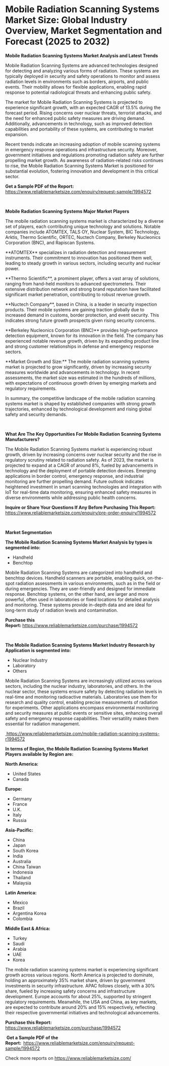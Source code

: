 <p><h1>Mobile Radiation Scanning Systems Market Size: Global Industry Overview, Market Segmentation and Forecast (2025 to 2032)</h1></p><p><strong>Mobile Radiation Scanning Systems Market Analysis and Latest Trends</strong></p>
<p><p>Mobile Radiation Scanning Systems are advanced technologies designed for detecting and analyzing various forms of radiation. These systems are typically deployed in security and safety operations to monitor and assess radiation levels in environments such as borders, airports, and public events. Their mobility allows for flexible applications, enabling rapid response to potential radiological threats and enhancing public safety.</p><p>The market for Mobile Radiation Scanning Systems is projected to experience significant growth, with an expected CAGR of 13.5% during the forecast period. Rising concerns over nuclear threats, terrorist attacks, and the need for enhanced public safety measures are driving demand. Additionally, advancements in technology, such as improved detection capabilities and portability of these systems, are contributing to market expansion. </p><p>Recent trends indicate an increasing adoption of mobile scanning systems in emergency response operations and infrastructure security. Moreover, government initiatives and regulations promoting radiation safety are further propelling market growth. As awareness of radiation-related risks continues to rise, the Mobile Radiation Scanning Systems Market is positioned for substantial evolution, fostering innovation and development in this critical sector.</p></p>
<p><strong>Get a Sample PDF of the Report:&nbsp;</strong> <a href="https://www.reliablemarketsize.com/enquiry/request-sample/1994572?utm_campaign=2337&utm_medium=2&utm_source=Github&utm_content=ia&utm_term=02032025&utm_id=mobile-radiation-scanning-systems">https://www.reliablemarketsize.com/enquiry/request-sample/1994572</a></p>
<p>&nbsp;</p>
<p><strong>Mobile Radiation Scanning Systems Major Market Players</strong></p>
<p><p>The mobile radiation scanning systems market is characterized by a diverse set of players, each contributing unique technology and solutions. Notable companies include ATOMTEX, TALS OY, Nuclear System, BIC Technology, Arktis, Thermo Scientific, ORTEC, Nuctech Company, Berkeley Nucleonics Corporation (BNC), and Rapiscan Systems.</p><p>**ATOMTEX** specializes in radiation detection and measurement instruments. Their commitment to innovation has positioned them well, leading to steady growth in various sectors, including security and nuclear power.</p><p>**Thermo Scientific**, a prominent player, offers a vast array of solutions, ranging from hand-held monitors to advanced spectrometers. Their extensive distribution network and strong brand reputation have facilitated significant market penetration, contributing to robust revenue growth.</p><p>**Nuctech Company**, based in China, is a leader in security inspection products. Their mobile systems are gaining traction globally due to increased demand in customs, border protection, and event security. This indicates strong future growth prospects given rising security concerns.</p><p>**Berkeley Nucleonics Corporation (BNC)** provides high-performance detection equipment, known for its innovation in the field. The company has experienced notable revenue growth, driven by its expanding product line and strong customer relationships in defense and emergency response sectors.</p><p>**Market Growth and Size:** The mobile radiation scanning systems market is projected to grow significantly, driven by increasing security measures worldwide and advancements in technology. In recent assessments, the market size was estimated in the hundreds of millions, with expectations of continuous growth driven by emerging markets and regulatory requirements.</p><p>In summary, the competitive landscape of the mobile radiation scanning systems market is shaped by established companies with strong growth trajectories, enhanced by technological development and rising global safety and security demands.</p></p>
<p>&nbsp;</p>
<p><strong>What Are The Key Opportunities For Mobile Radiation Scanning Systems Manufacturers?</strong></p>
<p><p>The Mobile Radiation Scanning Systems market is experiencing robust growth, driven by increasing concerns over nuclear security and the rise in regulatory scrutiny related to radiation safety. As of 2023, the market is projected to expand at a CAGR of around 8%, fueled by advancements in technology and the deployment of portable detection devices. Emerging applications in border control, emergency response, and industrial monitoring are further propelling demand. Future outlook indicates heightened investment in smart scanning technologies and integration with IoT for real-time data monitoring, ensuring enhanced safety measures in diverse environments while addressing public health concerns.</p></p>
<p><strong>Inquire or Share Your Questions If Any Before Purchasing This Report:</strong> <a href="https://www.reliablemarketsize.com/enquiry/pre-order-enquiry/1994572?utm_campaign=2337&utm_medium=2&utm_source=Github&utm_content=ia&utm_term=02032025&utm_id=mobile-radiation-scanning-systems">https://www.reliablemarketsize.com/enquiry/pre-order-enquiry/1994572</a></p>
<p>&nbsp;</p>
<p><strong>Market Segmentation</strong></p>
<p><strong>The Mobile Radiation Scanning Systems Market Analysis by types is segmented into:</strong></p>
<p><ul><li>Handheld</li><li>Benchtop</li></ul></p>
<p><p>Mobile Radiation Scanning Systems are categorized into handheld and benchtop devices. Handheld scanners are portable, enabling quick, on-the-spot radiation assessments in various environments, such as in the field or during emergencies. They are user-friendly and designed for immediate response. Benchtop systems, on the other hand, are larger and more powerful, often used in laboratories or fixed locations for detailed analysis and monitoring. These systems provide in-depth data and are ideal for long-term study of radiation levels and contamination.</p></p>
<p><strong>Purchase this Report:&nbsp;</strong><a href="https://www.reliablemarketsize.com/purchase/1994572?utm_campaign=2337&utm_medium=2&utm_source=Github&utm_content=ia&utm_term=02032025&utm_id=mobile-radiation-scanning-systems">https://www.reliablemarketsize.com/purchase/1994572</a></p>
<p>&nbsp;</p>
<p><strong>The Mobile Radiation Scanning Systems Market Industry Research by Application is segmented into:</strong></p>
<p><ul><li>Nuclear Industry</li><li>Laboratory</li><li>Others</li></ul></p>
<p><p>Mobile Radiation Scanning Systems are increasingly utilized across various sectors, including the nuclear industry, laboratories, and others. In the nuclear sector, these systems ensure safety by detecting radiation levels in real-time and monitoring radioactive materials. Laboratories use them for research and quality control, enabling precise measurements of radiation for experiments. Other applications encompass environmental monitoring and security measures at public events or sensitive sites, enhancing overall safety and emergency response capabilities. Their versatility makes them essential for radiation management.</p></p>
<p><a href="https://www.reliablemarketsize.com/mobile-radiation-scanning-systems-r1994572?utm_campaign=2337&utm_medium=2&utm_source=Github&utm_content=ia&utm_term=02032025&utm_id=mobile-radiation-scanning-systems">&nbsp;https://www.reliablemarketsize.com/mobile-radiation-scanning-systems-r1994572</a></p>
<p><strong>In terms of Region, the Mobile Radiation Scanning Systems Market Players available by Region are:</strong></p>
<p>
    <p> <strong> North America: </strong>
        <ul>
            <li>United States</li>
            <li>Canada</li>
        </ul>
        </p> 
    <p> <strong> Europe: </strong>
        <ul>
            <li>Germany</li>
            <li>France</li>
            <li>U.K.</li>
            <li>Italy</li>
            <li>Russia</li>
        </ul>
        </p> 
    <p> <strong> Asia-Pacific: </strong>
        <ul>
            <li>China</li>
            <li>Japan</li>
            <li>South Korea</li>
            <li>India</li>
            <li>Australia</li>
            <li>China Taiwan</li>
            <li>Indonesia</li>
            <li>Thailand</li>
            <li>Malaysia</li>
        </ul>
        </p> 
    <p> <strong> Latin America: </strong>
        <ul>
            <li>Mexico</li>
            <li>Brazil</li>
            <li>Argentina Korea</li>
            <li>Colombia</li>
        </ul>
        </p> 
    <p> <strong> Middle East & Africa: </strong>
        <ul>
            <li>Turkey</li>
            <li>Saudi</li>
            <li>Arabia</li>
            <li>UAE</li>
            <li>Korea</li>
        </ul>
    </p>
    </p>
<p><p>The mobile radiation scanning systems market is experiencing significant growth across various regions. North America is projected to dominate, holding an approximately 35% market share, driven by government investments in security infrastructure. APAC follows closely, with a 30% share, fueled by increasing safety concerns and infrastructure development. Europe accounts for about 25%, supported by stringent regulatory requirements. Meanwhile, the USA and China, as key markets, are expected to contribute around 20% and 15% respectively, reflecting their respective governmental initiatives and technological advancements.</p></p>
<p><strong>Purchase this Report: </strong><a href="https://www.reliablemarketsize.com/purchase/1994572?utm_campaign=2337&utm_medium=2&utm_source=Github&utm_content=ia&utm_term=02032025&utm_id=mobile-radiation-scanning-systems">https://www.reliablemarketsize.com/purchase/1994572</a></p>
<p>&nbsp;<strong>Get a Sample PDF of the Report:&nbsp;&nbsp;</strong><a href="https://www.reliablemarketsize.com/enquiry/request-sample/1994572?utm_campaign=2337&utm_medium=2&utm_source=Github&utm_content=ia&utm_term=02032025&utm_id=mobile-radiation-scanning-systems">https://www.reliablemarketsize.com/enquiry/request-sample/1994572</a></p>
<p><strong></strong></p>
<p>Check more reports on <a href="https://www.reliablemarketsize.com/?utm_campaign=2337&utm_medium=2&utm_source=Github&utm_content=ia&utm_term=02032025&utm_id=mobile-radiation-scanning-systems">https://www.reliablemarketsize.com/</a></p>